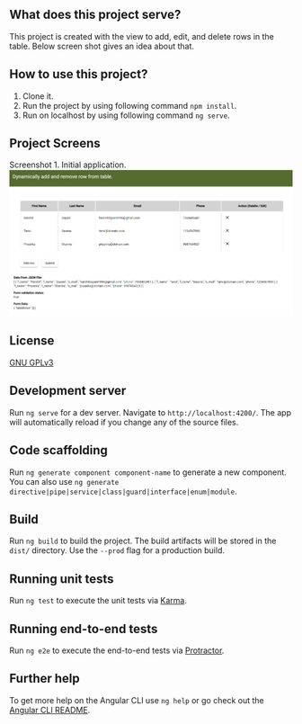## What does this project serve?

This project is created with the view to add, edit, and delete rows in the table. Below screen shot gives an idea about that.

## How to use this project?

1. Clone it.
2. Run the project by using following command `npm install`.
3. Run on localhost by using following command `ng serve`. 

## Project Screens

Screenshot 1. Initial application.
![alt text](https://github.com/harshitdayani/editable_table_angular/blob/master/src/assets/1.png)

## License

[GNU GPLv3](https://choosealicense.com/licenses/gpl-3.0/)

## Development server

Run `ng serve` for a dev server. Navigate to `http://localhost:4200/`. The app will automatically reload if you change any of the source files.

## Code scaffolding

Run `ng generate component component-name` to generate a new component. You can also use `ng generate directive|pipe|service|class|guard|interface|enum|module`.

## Build

Run `ng build` to build the project. The build artifacts will be stored in the `dist/` directory. Use the `--prod` flag for a production build.

## Running unit tests

Run `ng test` to execute the unit tests via [Karma](https://karma-runner.github.io).

## Running end-to-end tests

Run `ng e2e` to execute the end-to-end tests via [Protractor](http://www.protractortest.org/).

## Further help

To get more help on the Angular CLI use `ng help` or go check out the [Angular CLI README](https://github.com/angular/angular-cli/blob/master/README.md).
